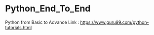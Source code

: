 # Python_End_To_End
Python from Basic to Advance
Link : https://www.guru99.com/python-tutorials.html
